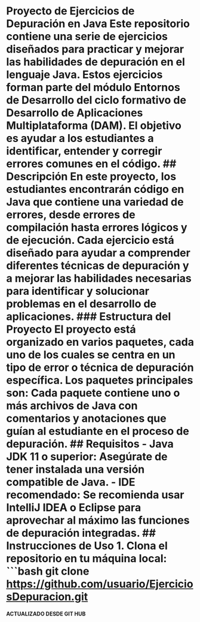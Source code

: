 # Proyecto de Ejercicios de Depuración en Java Este repositorio contiene una serie de ejercicios diseñados para practicar y mejorar las habilidades de depuración en el lenguaje Java. Estos ejercicios forman parte del módulo **Entornos de Desarrollo** del ciclo formativo de **Desarrollo de Aplicaciones Multiplataforma (DAM)**. El objetivo es ayudar a los estudiantes a identificar, entender y corregir errores comunes en el código. ## Descripción En este proyecto, los estudiantes encontrarán código en Java que contiene una variedad de errores, desde errores de compilación hasta errores lógicos y de ejecución. Cada ejercicio está diseñado para ayudar a comprender diferentes técnicas de depuración y a mejorar las habilidades necesarias para identificar y solucionar problemas en el desarrollo de aplicaciones. ### Estructura del Proyecto El proyecto está organizado en varios paquetes, cada uno de los cuales se centra en un tipo de error o técnica de depuración específica. Los paquetes principales son: Cada paquete contiene uno o más archivos de Java con comentarios y anotaciones que guían al estudiante en el proceso de depuración. ## Requisitos - **Java JDK 11 o superior**: Asegúrate de tener instalada una versión compatible de Java. - **IDE recomendado**: Se recomienda usar IntelliJ IDEA o Eclipse para aprovechar al máximo las funciones de depuración integradas. ## Instrucciones de Uso 1. Clona el repositorio en tu máquina local: ```bash git clone https://github.com/usuario/EjerciciosDepuracion.git



#### ACTUALIZADO DESDE GIT HUB
